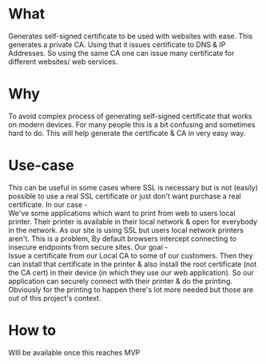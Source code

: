 # What
Generates self-signed certificate to be used with websites with ease.
This generates a private CA. Using that it issues certificate to DNS & IP Addresses. 
So using the same CA one can issue many certificate for different websites/ web services.

# Why
To avoid complex process of generating self-signed certificate that works on modern devices.
For many people this is a bit confusing and sometimes hard to do. 
This will help generate the certificate & CA in very easy way.

# Use-case
This can be useful in some cases where SSL is necessary but is not (easily) possible to use a real SSL certificate or 
just don't want purchase a real certificate. In our case - <br />
We've some applications which want to print from web to users local printer.
Their printer is available in their local network & open for everybody in the network.
As our site is using SSL but users local network printers aren't. This is a problem,
By default browsers intercept connecting to insecure endpoints from secure sites.
Our goal -<br />
Issue a certificate from our Local CA to some of our customers.
Then they can install that certificate in the printer & also install the root certificate (not the CA cert)
in their device (in which they use our web application). So our application can securely connect with their printer &
do the printing. <br />
Obviously for the printing to happen there's lot more needed but those are out of this project's context.

# How to
WIll be available once this reaches MVP